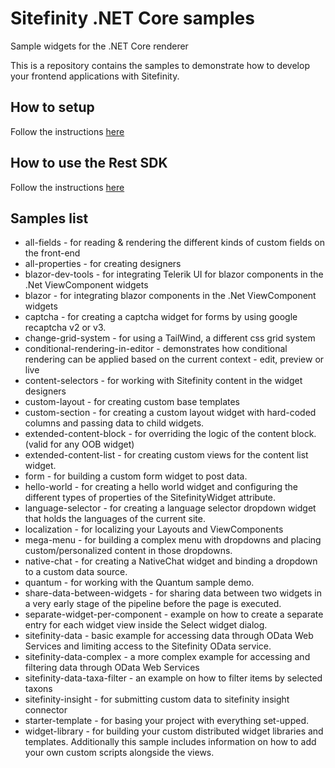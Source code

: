 # Sitefinity .NET Core samples
Sample widgets for the .NET Core renderer

This is a repository contains the samples to demonstrate how to develop your frontend applications with Sitefinity.

## How to setup
Follow the instructions [here](https://www.progress.com/documentation/sitefinity-cms/setup-the-asp.net-core-renderer)

## How to use the Rest SDK
Follow the instructions [here](./RestSDK.md)

## Samples list
* all-fields - for reading & rendering the different kinds of custom fields on the front-end
* all-properties - for creating designers
* blazor-dev-tools - for integrating Telerik UI for blazor components in the .Net ViewComponent widgets
* blazor - for integrating blazor components in the .Net ViewComponent widgets
* captcha - for creating a captcha widget for forms by using google recaptcha v2 or v3.
* change-grid-system - for using a TailWind, a different css grid system
* conditional-rendering-in-editor - demonstrates how conditional rendering can be applied based on the current context - edit, preview or live
* content-selectors - for working with Sitefinity content in the widget designers
* custom-layout - for creating custom base templates
* custom-section - for creating a custom layout widget with hard-coded columns and passing data to child widgets.
* extended-content-block - for overriding the logic of the content block. (valid for any OOB widget)
* extended-content-list - for creating custom views for the content list widget.
* form - for building a custom form widget to post data.
* hello-world - for creating a hello world widget and configuring the different types of properties of the SitefinityWidget attribute.
* language-selector - for creating a language selector dropdown widget that holds the languages of the current site.
* localization - for localizing your Layouts and ViewComponents
* mega-menu - for building a complex menu with dropdowns and placing custom/personalized content in those dropdowns.
* native-chat - for creating a NativeChat widget and binding a dropdown to a custom data source.
* quantum - for working with the Quantum sample demo.
* share-data-between-widgets - for sharing data between two widgets in a very early stage of the pipeline before the page is executed.
* separate-widget-per-component - example on how to create a separate entry for each widget view inside the Select widget dialog.
* sitefinity-data - basic example for accessing data through OData Web Services and limiting access to the Sitefinity OData service.
* sitefinity-data-complex - a more complex example for accessing and filtering data through OData Web Services
* sitefinity-data-taxa-filter - an example on how to filter items by selected taxons
* sitefinity-insight - for submitting custom data to sitefinity insight connector
* starter-template - for basing your project with everything set-upped.
* widget-library - for building your custom distributed widget libraries and templates. Additionally this sample includes information on how to add your own custom scripts alongside the views.